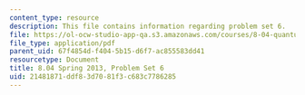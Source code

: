 ```yaml
---
content_type: resource
description: This file contains information regarding problem set 6.
file: https://ol-ocw-studio-app-qa.s3.amazonaws.com/courses/8-04-quantum-physics-i-spring-2013/21481871ddf83d7081f3c683c7786285_MIT8_04S13_ps6.pdf
file_type: application/pdf
parent_uid: 67f4854d-f404-5b15-d6f7-ac855583dd41
resourcetype: Document
title: 8.04 Spring 2013, Problem Set 6
uid: 21481871-ddf8-3d70-81f3-c683c7786285
---
```

